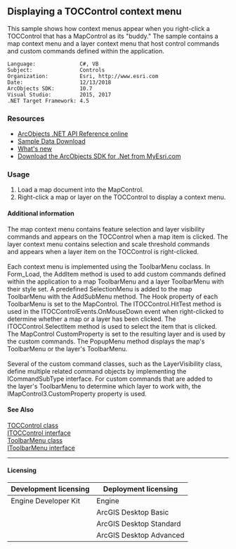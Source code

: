 ## Displaying a TOCControl context menu

  <div xmlns="http://www.w3.org/1999/xhtml" xmlns:my="http://schemas.microsoft.com/office/infopath/2003/myXSD/2006-02-10T23:25:53">This sample shows how context menus appear when you right-click a TOCControl that has a MapControl as its "buddy." The sample contains a map context menu and a layer context menu that host control commands and custom commands defined within the application.</div>  


<!-- TODO: Fill this section below with metadata about this sample-->
```
Language:              C#, VB
Subject:               Controls
Organization:          Esri, http://www.esri.com
Date:                  12/13/2018
ArcObjects SDK:        10.7
Visual Studio:         2015, 2017
.NET Target Framework: 4.5
```

### Resources

* [ArcObjects .NET API Reference online](http://desktop.arcgis.com/en/arcobjects/latest/net/webframe.htm)  
* [Sample Data Download](../../releases)  
* [What's new](http://desktop.arcgis.com/en/arcobjects/latest/net/webframe.htm#91cabc68-2271-400a-8ff9-c7fb25108546.htm)  
* [Download the ArcObjects SDK for .Net from MyEsri.com](https://my.esri.com/)  

### Usage
1. Load a map document into the MapControl.    
1. Right-click a map or layer on the TOCControl to display a context menu.   





#### Additional information  
<div xmlns="http://www.w3.org/1999/xhtml" xmlns:my="http://schemas.microsoft.com/office/infopath/2003/myXSD/2006-02-10T23:25:53">The map context menu contains feature selection and layer visibility commands and appears on the TOCControl when a map item is clicked. The layer context menu contains selection and scale threshold commands and appears when a layer item on the TOCControl is right-clicked.</div>  
<div xmlns="http://www.w3.org/1999/xhtml" xmlns:my="http://schemas.microsoft.com/office/infopath/2003/myXSD/2006-02-10T23:25:53"> </div>  
<div xmlns="http://www.w3.org/1999/xhtml" xmlns:my="http://schemas.microsoft.com/office/infopath/2003/myXSD/2006-02-10T23:25:53">Each context menu is implemented using the ToolbarMenu coclass. In Form_Load, the AddItem method is used to add custom commands defined within the application to a map ToolbarMenu and a layer ToolbarMenu with their style set. A predefined SelectionMenu is added to the map ToolbarMenu with the AddSubMenu method. The Hook property of each ToolbarMenu is set to the MapControl. The ITOCControl.HitTest method is used in the ITOCControlEvents.OnMouseDown event when right-clicked to determine whether a map or a layer has been clicked. The ITOCControl.SelectItem method is used to select the item that is clicked. The MapControl CustomProperty is set to the resulting layer and is used by the custom commands. The PopupMenu method displays the map's ToolbarMenu or the layer's ToolbarMenu.</div>  
<div xmlns="http://www.w3.org/1999/xhtml" xmlns:my="http://schemas.microsoft.com/office/infopath/2003/myXSD/2006-02-10T23:25:53"> </div>  
<div xmlns="http://www.w3.org/1999/xhtml" xmlns:my="http://schemas.microsoft.com/office/infopath/2003/myXSD/2006-02-10T23:25:53">Several of the custom command classes, such as the LayerVisibility class, define multiple related command objects by implementing the ICommandSubType interface. For custom commands that are added to the layer's ToolbarMenu to determine which layer to work with, the IMapControl3.CustomProperty property is used. </div>  


#### See Also  
[TOCControl class](http://desktop.arcgis.com/search/?q=TOCControl%20class&p=0&language=en&product=arcobjects-sdk-dotnet&version=&n=15&collection=help)  
[ITOCControl interface](http://desktop.arcgis.com/search/?q=ITOCControl%20interface&p=0&language=en&product=arcobjects-sdk-dotnet&version=&n=15&collection=help)  
[ToolbarMenu class](http://desktop.arcgis.com/search/?q=ToolbarMenu%20class&p=0&language=en&product=arcobjects-sdk-dotnet&version=&n=15&collection=help)  
[IToolbarMenu interface](http://desktop.arcgis.com/search/?q=IToolbarMenu%20interface&p=0&language=en&product=arcobjects-sdk-dotnet&version=&n=15&collection=help)  


---------------------------------

#### Licensing  
| Development licensing | Deployment licensing | 
| ------------- | ------------- | 
| Engine Developer Kit | Engine |  
|  | ArcGIS Desktop Basic |  
|  | ArcGIS Desktop Standard |  
|  | ArcGIS Desktop Advanced |  


